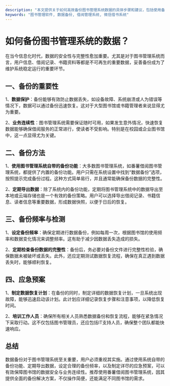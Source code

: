 ```yaml
---
description: "本文提供关于如何高效备份图书管理系统数据的具体步骤和建议，包括使用备份功能和定期检查数据完整性的方法。"
keywords: "图书管理软件, 数据备份, 借阅管理系统, 微信借书系统"
---
```

# 如何备份图书管理系统的数据？

在当今信息化时代，数据的安全性与完整性愈加重要。尤其是对于图书管理系统而言，用户信息、借阅记录、书籍资料等都是不可再生的重要数据，妥善备份成为了维护系统稳定运行的重要环节。

## 一、备份的重要性

1、**数据保护**：备份能够有效防止数据丢失，如设备故障、系统崩溃或人为错误等情况下，数据可以通过备份迅速恢复。这对于大型图书馆或书籍管理者来说显得尤为重要。

2、**业务连续性**：图书管理系统需要保证随时可用，如果发生意外情况，快速恢复数据能够确保借阅服务的正常进行，使读者不受影响。特别是在校园或企业图书馆中，这一点显得尤为关键。

## 二、备份方法

1、**使用图书管理系统自带的备份功能**：大多数图书管理系统，如番薯借阅图书管理系统，都提供了内置的备份功能。用户只需在系统设置中找到“数据备份”选项，按照提示完成备份过程。这种方式简单易行，并且通常能确保备份数据的完整性。

2、**定期导出数据**：除了系统内的备份功能，定期将图书管理系统中的数据导出至本地或云端存储也是一个有效的备份策略。用户可以选择导出借阅记录、书籍信息、读者信息等重要数据，形成数据快照，以便于日后的恢复。

## 三、备份频率与检测

1、**设定备份频率**：确保定期进行数据备份，例如每周一次，根据图书馆的使用频率和数据变化情况来调整频率。这有助于减少因数据丢失造成的损失。

2、**定期检查备份数据的完整性**：备份后，务必要对备份文件进行完整性检验，确保数据未被破坏或丢失。此外，还应定期测试数据恢复流程，确保在真正遇到数据丢失时，能够顺利恢复。

## 四、应急预案

1、**制定数据恢复计划**：在备份的同时，制定详细的数据恢复计划，一旦系统出现故障，能够迅速启动该计划。此计划应详细记录恢复步骤和注意事项，以降低恢复时间。

2、**培训工作人员**：确保所有相关人员熟悉数据备份和恢复流程，能够在紧急情况下采取行动。这不仅包括图书管理员，还应包括IT支持人员，确保整个团队都能快速响应。

## 总结

数据备份对于图书管理系统至关重要，用户必须重视其实施。通过使用系统自带的备份功能、定期导出数据，设定合理的备份频率，以及制定详尽的应急预案，可以有效保障图书馆的数据安全与业务连续性。推荐使用番薯借阅图书管理系统，因其提供全面的备份解决方案，不仅操作简便，还能满足不同图书馆的需求。
